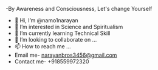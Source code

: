 -By Awareness and Consciousness, Let's change Yourself
-  👋 Hi, I’m @namo1narayan
- 👀 I’m interested in Science and Spiritualism
- 🌱 I’m currently learning Technical Skill
- 💞️ I’m looking to collaborate on ...
- 📫 How to reach me ...
- Email me- narayanbros3456@gmail.com
- Contact me- +918559972320

<!---
namo1narayan/namo1narayan is a ✨ special ✨ repository because its `README.md` (this file) appears on your GitHub profile.
You can click the Preview link to take a look at your changes.
--->
